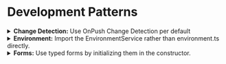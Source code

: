 # Development Patterns

<details>
<summary>
  <b>Change Detection:</b>
  Use OnPush Change Detection per default
</summary>

OnPush Change Detection only updates a component when:

- The component's input changes (e.g. a property is set by the parent component)
- An event is emitted in the component's template
- New data is emitted by an Observable that is subscribed to by the async pipe in the component's template

#### Why?

OnPush Change Detection has two benefits:

1. It improves performance by only updating the components that need to be updated.
2. It facilitates good development practices
   (use of immutable data structures, preferring reactive/declarative programming, building smaller components, etc.)

Lern more about the benefits of OnPush in [this video](https://www.youtube.com/watch?v=tWy8zaWvkvk).

#### How?

```ts
import { ChangeDetectionStrategy, Component } from '@angular/core';

@Component({
  selector: 'app-example',
  templateUrl: './app-example.component.html',
  styleUrls: ['./app-example.component.scss'],
  changeDetection: ChangeDetectionStrategy.OnPush,
})
export class ExampleComponent {
  // ...
}
```

#### More information

- [Angular Docs: Skipping component subtrees](https://angular.io/guide/change-detection-skipping-subtrees)
- [Angular OnPush Change Detection and Component Design - Avoid Common Pitfalls](https://blog.angular-university.io/onpush-change-detection-how-it-works/)

</details>

<details>
<summary>
  <b>Environment:</b>
  Import the EnvironmentService rather than environment.ts directly.
</summary>

In order to use variables from environment.ts, you need to import the EnvironmentService.

#### Why?

Directly importing environment.ts leads to components that are hard to test.
This is because you can't mock environment.ts.

#### How?

```ts
import { EnvironmentService } from '@app/core/services/environment.service';

export class MyComponent {
  constructor(private environmentService: EnvironmentService) {}

  someMethod(): string {
    return `Value of someKey is ${this.environmentService.get('someKey')}`;
  }
}
```

</details>

<details>
<summary>
  <b>Forms:</b>
  Use typed forms by initializing them in the constructor.
</summary>

Starting with Angular 14, typed forms have become the new standard.
We should initialize our form directly in the constructor, rather than using the `ngOnInit` lifecycle hook.

#### Why?

A common pattern was to have a form member variable and initialize it within the `ngOnInit` method.
This is no longer advised, as you'd have to explicitly define the type of the member variable.
Instead, simply initialize the form in the constructor when defining the member variable to let Typescript infer the
type.

#### How?

```ts
import { FormGroup, NonNullableFormBuilder, Validators } from '@angular/forms';

export class MyComponent {
  form: FormGroup<{ email: FormControl<string> }>;

  constructor(private fb: NonNullableFormBuilder) {
    this.fb.group({
      email: ['', [Validators.required, Validators.email]],
    });
  }
}
```

It's advised to use the `NonNullableFormBuilder` instead of the default `FormBuilder`
so the default values are being used instead of fields being `null` when the form is reset.

#### More information

- [Angular Docs: Typed Forms](https://angular.io/guide/typed-forms)
- [Angular Strictly Typed Forms (Complete Guide)](https://blog.angular-university.io/angular-typed-forms/)

</details>
